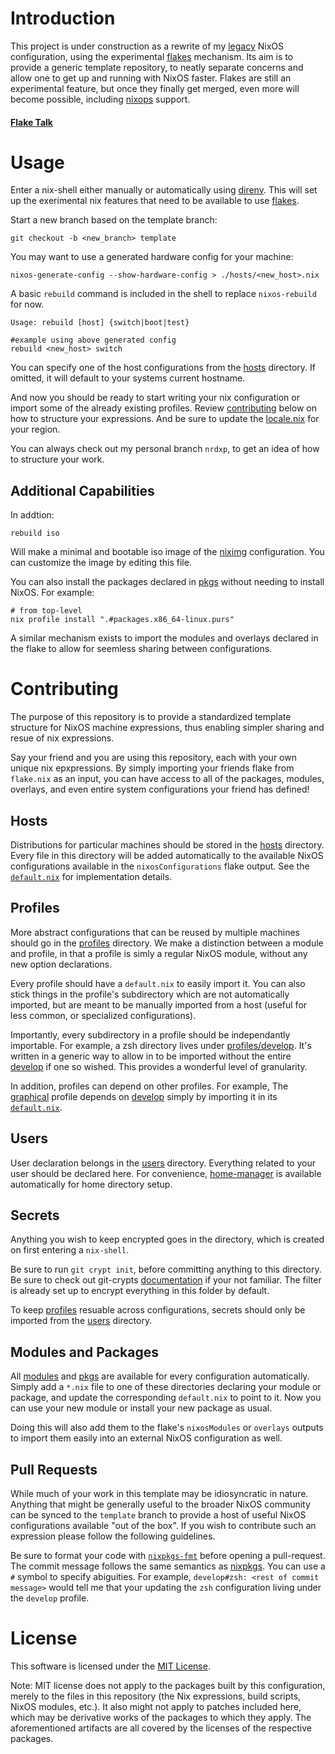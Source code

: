 # Introduction

This project is under construction as a rewrite of my [legacy][old]
NixOS configuration, using the experimental [flakes][rfc] mechanism. Its aim is
to provide a generic template repository, to neatly separate concerns and allow
one to get up and running with NixOS faster. Flakes are still an experimental
feature, but once they finally get merged, even more will become possible,
including [nixops](https://nixos.org/nixops) support.


#### [Flake Talk][video]

# Usage

Enter a nix-shell either manually or automatically using [direnv][direnv]. This
will set up the exerimental nix features that need to be available to use
[flakes][pr].

Start a new branch based on the template branch:
```
git checkout -b <new_branch> template
```

You may want to use a generated hardware config for your machine:
```
nixos-generate-config --show-hardware-config > ./hosts/<new_host>.nix
```


A basic `rebuild` command is included in the shell to replace
`nixos-rebuild` for now.

```
Usage: rebuild [host] {switch|boot|test}

#example using above generated config
rebuild <new_host> switch
```

You can specify one of the host configurations from the [hosts](hosts)
directory. If omitted, it will default to your systems current hostname.

And now you should be ready to start writing your nix configuration or import
some of the already existing profiles. Review [contributing](#contributing)
below on how to structure your expressions. And be sure to update the
[locale.nix](local/locale.nix) for your region.

You can always check out my personal branch `nrdxp`, to get an idea of how to
structure your work.

## Additional Capabilities

In addtion:
```
rebuild iso
```

Will make a minimal and bootable iso image of the [niximg](hosts/niximg.nix)
configuration. You can customize the image by editing this file.

You can also install the packages declared in [pkgs](pkgs) without needing
to install NixOS. For example:
```
# from top-level
nix profile install ".#packages.x86_64-linux.purs"
```

A similar mechanism exists to import the modules and overlays declared in the
flake to allow for seemless sharing between configurations.

# Contributing

The purpose of this repository is to provide a standardized template structure
for NixOS machine expressions, thus enabling simpler sharing and resue of nix
expressions.

Say your friend and you are using this repository, each with your own unique
nix epxpressions. By simply importing your friends flake from `flake.nix` as an
input, you can have access to all of the packages, modules, overlays, and even
entire system configurations your friend has defined!

## Hosts
Distributions for particular machines should be stored in the [hosts](hosts)
directory. Every file in this directory will be added automatically to the
available NixOS configurations available in the `nixosConfigurations` flake
output. See the [`default.nix`](hosts/default.nix) for implementation details.

## Profiles
More abstract configurations that can be reused by multiple machines should
go in the [profiles](profiles) directory. We make a distinction between a module
and profile, in that a profile is simly a regular NixOS module, without any new
option declarations.

Every profile should have a `default.nix` to easily import it. You can also
stick things in the profile's subdirectory which are not automatically
imported, but are meant to be manually imported from a host (useful for less
common, or specialized configurations).

Importantly, every subdirectory in a profile should be independantly importable.
For example, a zsh directory lives under [profiles/develop](profiles/develop/zsh).
It's written in a generic way to allow in to be imported without the entire
[develop](profiles/develop) if one so wished. This provides a wonderful level of
granularity.

In addition, profiles can depend on other profiles. For example, The
[graphical](profiles/graphical) profile depends on [develop](profiles/develop)
simply by importing it in its [`default.nix`](profiles/graphical/default.nix).

## Users
User declaration belongs in the [users](users) directory. Everything related to
your user should be declared here. For convenience, [home-manager][home-manager]
is available automatically for home directory setup.

## Secrets
Anything you wish to keep encrypted goes in the directory, which is created
on first entering a `nix-shell`.

Be sure to run `git crypt init`, before committing anything to this directory.
Be sure to check out git-crypts [documentation](https://github.com/AGWA/git-crypt)
if your not familiar. The filter is already set up to encrypt everything in this
folder by default.

To keep [profiles](profiles) resuable across configurations, secrets should
only be imported from the [users](users) directory.

## Modules and Packages
All [modules](modules/default.nix) and [pkgs](pkgs/default.nix) are available
for every configuration automatically. Simply add a `*.nix` file to one of
these  directories declaring your module or package, and update the
corresponding `default.nix` to point to it. Now you can use your new module or
install your new package as usual.

Doing this will also add them to the flake's `nixosModules` or `overlays`
outputs to import them easily into an external NixOS configuration as well.

## Pull Requests

While much of your work in this template may be idiosyncratic in nature. Anything
that might be generally useful to the broader NixOS community can be synced to
the `template` branch to provide a host of useful NixOS configurations available
"out of the box". If you wish to contribute such an expression please follow
the following guidelines.

Be sure to format your code with [`nixpkgs-fmt`][nixpkgs-fmt] before
opening a pull-request. The commit message follows the same semantics as
[nixpkgs][nixpkgs]. You can use a `#` symbol to specify abiguities. For example,
`develop#zsh: <rest of commit message>` would tell me that your updating the
`zsh` configuration living under the `develop` profile.



# License

This software is licensed under the [MIT License](COPYING).

Note: MIT license does not apply to the packages built by this configuration,
merely to the files in this repository (the Nix expressions, build
scripts, NixOS modules, etc.). It also might not apply to patches
included here, which may be derivative works of the packages to
which they apply. The aforementioned artifacts are all covered by the
licenses of the respective packages.

[direnv]: https://direnv.net
[home-manager]: https://github.com/rycee/home-manager
[NixOS]: https://nixos.org
[nixpkgs-fmt]: https://github.com/nix-community/nixpkgs-fmt
[nixpkgs]: https://github.com/NixOS/nixpkgs
[old]: https://github.com/nrdxp/nixos
[pr]:  https://github.com/NixOS/nixpkgs/pull/68897
[rfc]: https://github.com/tweag/rfcs/blob/flakes/rfcs/0049-flakes.md
[video]: https://www.youtube.com/watch?v=UeBX7Ide5a0

